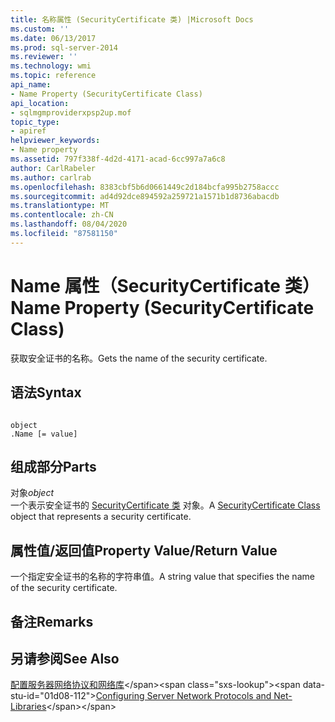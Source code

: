 ```yaml
---
title: 名称属性 (SecurityCertificate 类) |Microsoft Docs
ms.custom: ''
ms.date: 06/13/2017
ms.prod: sql-server-2014
ms.reviewer: ''
ms.technology: wmi
ms.topic: reference
api_name:
- Name Property (SecurityCertificate Class)
api_location:
- sqlmgmproviderxpsp2up.mof
topic_type:
- apiref
helpviewer_keywords:
- Name property
ms.assetid: 797f338f-4d2d-4171-acad-6cc997a7a6c8
author: CarlRabeler
ms.author: carlrab
ms.openlocfilehash: 8383cbf5b6d0661449c2d184bcfa995b2758accc
ms.sourcegitcommit: ad4d92dce894592a259721a1571b1d8736abacdb
ms.translationtype: MT
ms.contentlocale: zh-CN
ms.lasthandoff: 08/04/2020
ms.locfileid: "87581150"
---
```

# <a name="name-property-securitycertificate-class"></a><span data-ttu-id="01d08-102">Name 属性（SecurityCertificate 类）</span><span class="sxs-lookup"><span data-stu-id="01d08-102">Name Property (SecurityCertificate Class)</span></span>
  <span data-ttu-id="01d08-103">获取安全证书的名称。</span><span class="sxs-lookup"><span data-stu-id="01d08-103">Gets the name of the security certificate.</span></span>  
  
## <a name="syntax"></a><span data-ttu-id="01d08-104">语法</span><span class="sxs-lookup"><span data-stu-id="01d08-104">Syntax</span></span>  
  
```  
  
object  
.Name [= value]  
```  
  
## <a name="parts"></a><span data-ttu-id="01d08-105">组成部分</span><span class="sxs-lookup"><span data-stu-id="01d08-105">Parts</span></span>  
 <span data-ttu-id="01d08-106">对象</span><span class="sxs-lookup"><span data-stu-id="01d08-106">*object*</span></span>  
 <span data-ttu-id="01d08-107">一个表示安全证书的 [SecurityCertificate 类](securitycertificate-class.md) 对象。</span><span class="sxs-lookup"><span data-stu-id="01d08-107">A [SecurityCertificate Class](securitycertificate-class.md) object that represents a security certificate.</span></span>  
  
## <a name="property-valuereturn-value"></a><span data-ttu-id="01d08-108">属性值/返回值</span><span class="sxs-lookup"><span data-stu-id="01d08-108">Property Value/Return Value</span></span>  
 <span data-ttu-id="01d08-109">一个指定安全证书的名称的字符串值。</span><span class="sxs-lookup"><span data-stu-id="01d08-109">A string value that specifies the name of the security certificate.</span></span>  
  
## <a name="remarks"></a><span data-ttu-id="01d08-110">备注</span><span class="sxs-lookup"><span data-stu-id="01d08-110">Remarks</span></span>  
  
## <a name="see-also"></a><span data-ttu-id="01d08-111">另请参阅</span><span class="sxs-lookup"><span data-stu-id="01d08-111">See Also</span></span>  
 <span data-ttu-id="01d08-112">[配置服务器网络协议和网络库](https://msdn.microsoft.com/library/ms177485\(v=sql.100\).aspx)</span><span class="sxs-lookup"><span data-stu-id="01d08-112">[Configuring Server Network Protocols and Net-Libraries](https://msdn.microsoft.com/library/ms177485\(v=sql.100\).aspx)</span></span>  
  
  
